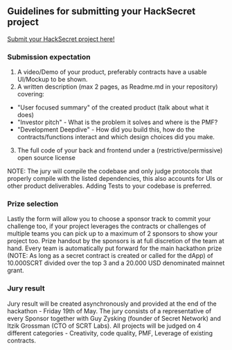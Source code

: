 ## Guidelines for submitting your HackSecret project

[Submit your HackSecret project here!]()

### Submission expectation

1. A video/Demo of your product, preferably contracts have a usable UI/Mockup to be shown.
2. A written description (max 2 pages, as Readme.md in your repository) covering:

- "User focused summary" of the created product (talk about what it does)
- "Investor pitch" - What is the problem it solves and where is the PMF?
- "Development Deepdive" - How did you build this, how do the contracts/functions interact and which design choices did you make.

3. The full code of your back and frontend under a (restrictive/permissive) open source license

NOTE: The jury will compile the codebase and only judge protocols that properly compile with the listed dependencies, this also accounts for UIs or other product deliverables. Adding Tests to your codebase is preferred.

### Prize selection

Lastly the form will allow you to choose a sponsor track to commit your challenge too, if your project leverages the contracts or challenges of multiple teams you can pick up to a maximum of 2 sponsors to show your project too. Prize handout by the sponsors is at full discretion of the team at hand. Every team is automatically put forward for the main hackathon prize (NOTE: As long as a secret contract is created or called for the dApp) of 10.000SCRT divided over the top 3 and a 20.000 USD denominated mainnet grant.

### Jury result

Jury result will be created asynchronously and provided at the end of the hackathon - Friday 19th of May. The jury consists of a representative of every Sponsor together with Guy Zysking (founder of Secret Network) and Itzik Grossman (CTO of SCRT Labs). All projects will be judged on 4 different categories - Creativity, code quality, PMF, Leverage of existing contracts.
